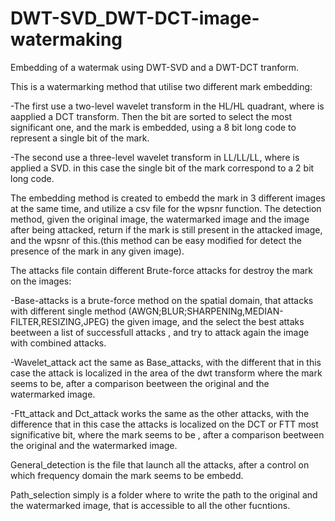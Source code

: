 # DWT-SVD_DWT-DCT-image-watermaking
Embedding of a watermak using DWT-SVD and a DWT-DCT tranform.

This is a watermarking method that utilise two different mark embedding:

-The first use a two-level wavelet transform in the HL/HL quadrant, where is aapplied a DCT transform. Then the bit are sorted to select the most significant one, and the mark is embedded, using a 8 bit long code to represent a single bit of the mark.

-The second use a three-level wavelet transform in LL/LL/LL, where is applied a SVD. in this case the single bit of the mark correspond to a 2 bit long code.

The embedding method is created to embedd the mark in 3 different images at the same time, and utilize a csv file for the wpsnr function.
The detection method, given the original image, the watermarked image and the image after being attacked, return if the mark is still present in the attacked image, and the wpsnr of this.(this method can be easy modified for detect the presence of the mark in any given image).

The attacks file contain different Brute-force attacks for destroy the mark on the images:

-Base-attacks is a brute-force method on the spatial domain, that attacks with different single method (AWGN;BLUR;SHARPENINg,MEDIAN-FILTER,RESIZING,JPEG) the given image, and the select the best attaks beetween a list of successfull attacks , and try to attack again the image with combined attacks.

-Wavelet_attack act the same as Base_attacks, with the different that in this case the attack is localized in the area of the dwt transform where the mark seems to be, after a comparison beetween the original and the watermarked image.

-Ftt_attack and Dct_attack works the same as the other attacks, with the difference that in this case the attacks is localized on the DCT or FTT most significative bit, where the mark seems to be , after a comparison beetween the original and the watermarked image. 

General_detection is the file that launch all the attacks, after a control on which frequency domain the mark seems to be embedd.

Path_selection simply is a folder where to write the path to the original and the watermarked image, that is accessible to all the other fucntions.

